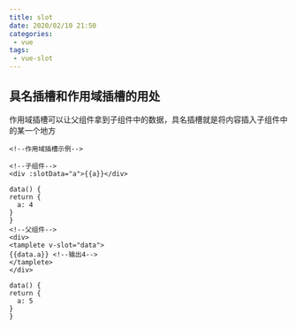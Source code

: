 ```yaml
---
title: slot
date: 2020/02/10 21:50
categories: 
 - vue
tags: 
 - vue-slot
---
```


<!-- more -->

## 具名插槽和作用域插槽的用处

作用域插槽可以让父组件拿到子组件中的数据，具名插槽就是将内容插入子组件中的某一个地方

```vue
<!--作用域插槽示例-->

<!--子组件-->
<div :slotData="a">{{a}}</div>

data() {
return {
  a: 4 
}
}
<!--父组件-->
<div>
<tamplete v-slot="data">
{{data.a}} <!--输出4-->
</tamplete>
</div>

data() {
return {
  a: 5 
}
}
```

